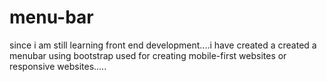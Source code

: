 # menu-bar
since i am still learning front end development....i have created a created a menubar using bootstrap used for creating mobile-first websites or responsive websites.....
